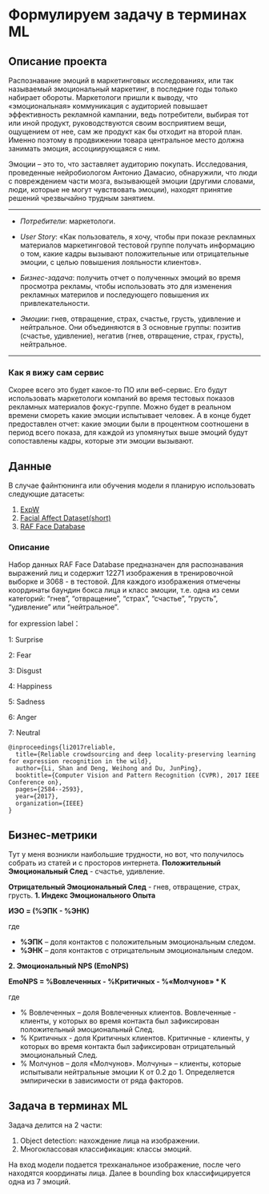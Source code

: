 # Формулируем задачу в терминах МL
## **Описание проекта**
Распознавание эмоций в маркетинговых исследованиях, или так называемый эмоциональный маркетинг, в последние годы только набирает обороты. Маркетологи пришли к выводу, что «эмоциональная» коммуникация с аудиторией повышает эффективность рекламной кампании, ведь потребители, выбирая тот или иной продукт, руководствуются своим восприятием вещи, ощущением от нее, сам же продукт как бы отходит на второй план. Именно поэтому в продвижении товара центральное место должна занимать эмоция, ассоциирующаяся с ним.

Эмоции – это то, что заставляет аудиторию покупать. Исследования, проведенные нейробиологом Антонио Дамасио, обнаружили, что люди с повреждением части мозга, вызывающей эмоции (другими словами, люди, которые не могут чувствовать эмоции), находят принятие решений чрезвычайно трудным занятием.

---

- *Потребители*: маркетологи.

- *User Story*: «Как пользователь, я хочу, чтобы при показе рекламных материалов маркетинговой тестовой группе получать информацию о том, какие кадры вызывают положительные или отрицательные эмоции, с целью повышения лояльности клиентов».

- *Бизнес-задача*: получить отчет о полученных эмоций во время просмотра рекламы, чтобы использовать это для изменения рекламных материлов и последующего повышения их привлекательности.

- *Эмоции*: гнев, отвращение, страх, счастье, грусть, удивление и нейтральное. Они объединяются в 3 основные группы: позитив (счастье, удивление), негатив (гнев, отвращение, страх, грусть), нейтральное.

---

### **Как я вижу сам сервис**
Скорее всего это будет какое-то ПО или веб-сервис. Его будут использовать маркетологи компаний во время тестовых показов рекламных материалов фокус-группе. Можно будет в реальном времени смореть какие эмоции испытывает человек. А в конце будет предоставлен отчет: какие эмоции были в процентном соотношени в период всего показа, для каждой из упомянутых выше эмоций будут сопоставлены кадры, которые эти эмоции вызывают. 

## **Данные**
В случае файнтюнинга или обучения модели я планирую использовать следующие датасеты:
1. [ExpW](https://paperswithcode.com/dataset/expw)
2. [Facial Affect Dataset(short)](https://huggingface.co/datasets/Mauregato/affectnet_short)
3. [RAF Face Database](http://www.whdeng.cn/raf/model1.html)

### **Описание**
Набор данных RAF Face Database предназначен для распознавания выражений лиц и содержит 12271 изображения в тренировочной выборке и 3068 - в тестовой. Для каждого изображения отмечены координаты баундин бокса лица и класс эмоции, т.е. одна из семи категорий: “гнев”, “отвращение”, “страх”, “счастье”, “грусть”, “удивление” или “нейтральное”.

for expression label：

1: Surprise

2: Fear

3: Disgust

4: Happiness

5: Sadness

6: Anger

7: Neutral

```
@inproceedings{li2017reliable,
  title={Reliable crowdsourcing and deep locality-preserving learning for expression recognition in the wild},
  author={Li, Shan and Deng, Weihong and Du, JunPing},
  booktitle={Computer Vision and Pattern Recognition (CVPR), 2017 IEEE Conference on},
  pages={2584--2593},
  year={2017},
  organization={IEEE}
}
```

## **Бизнес-метрики**
Тут у меня возникли наибольшие трудности, но вот, что получилось собрать из статей и с просторов интернета.
**Положительный Эмоциональный След** - счастье, удивление.

**Отрицательный Эмоциональный След** - гнев, отвращение, страх, грусть.
**1. Индекс Эмоционального Опыта**

**ИЭО = (%ЭПК - %ЭНК)**

где

*   **%ЭПК** – доля контактов с положительным эмоциональным следом.
*   **%ЭНК** – доля контактов с отрицательным эмоциональным следом.

**2. Эмоциональный NPS (EmoNPS)**

**EmoNPS = %Вовлеченных - %Критичных - %«Молчунов» * K**

где

*   % Вовлеченных – доля Вовлеченных клиентов. Вовлеченные - клиенты, у которых во время контакта был зафиксирован положительный эмоциональный След.
*   % Критичных - доля Критичных клиентов. Критичные - клиенты, у которых во время контакта был зафиксирован отрицательный эмоциональный След.
*   % Молчунов – доля «Молчунов». Молчуны» – клиенты, которые испытывали нейтральные эмоции К от 0.2 до 1. Определяется эмпирически в зависимости от ряда факторов.

## **Задача в терминах ML**
Задача делится на 2 части:


1.   Object detection: нахождение лица на изображении.
2.   Многоклассовая классификация: классы эмоций.

На вход модели подается трехканальное изображение, после чего находятся координаты лица. Далее в bounding box классифицируется одна из 7 эмоций.
